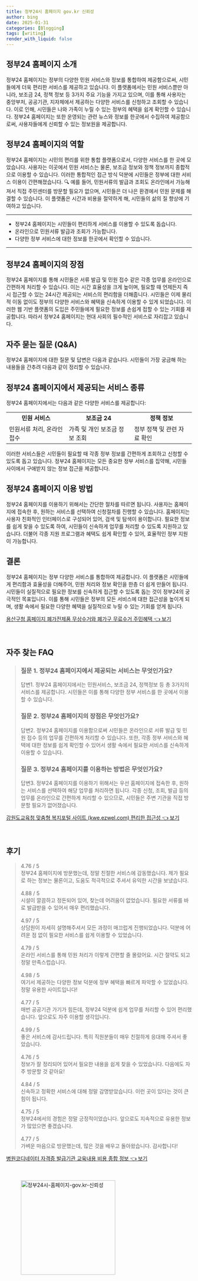 ```yaml
---
title: 정부24시 홈페이지 gov.kr 신뢰성
author: bing
date: 2025-01-31
categories: [Blogging]
tags: [writing]
render_with_liquid: false
---
```



<h2 id='정부24_소개'>정부24 홈페이지 소개</h2>

<p>정부24 홈페이지는 정부의 다양한 민원 서비스와 정보를 통합하여 제공함으로써, 시민들에게 더욱 편리한 서비스를 제공하고 있습니다. 이 플랫폼에서는 민원 서비스뿐만 아니라, 보조금 24, 정책 정보 등 3가지 주요 기능을 가지고 있으며, 이를 통해 사용자는 중앙부처, 공공기관, 지자체에서 제공하는 다양한 서비스를 신청하고 조회할 수 있습니다. 이로 인해, 시민들은 나와 가족이 누릴 수 있는 정부의 혜택을 쉽게 확인할 수 있습니다. 정부24 홈페이지는 또한 운영되는 관련 뉴스와 정보를 한곳에서 수집하여 제공함으로써, 사용자들에게 신뢰할 수 있는 정보원을 제공합니다.</p>

<h2 id='정부24_역할'>정부24 홈페이지의 역할</h2>

<p>정부24 홈페이지는 시민의 편리를 위한 통합 플랫폼으로서, 다양한 서비스를 한 곳에 모았습니다. 사용자는 이곳에서 민원 서비스는 물론, 보조금 정보와 정책 정보까지 종합적으로 이용할 수 있습니다. 이러한 통합적인 접근 방식 덕분에 시민들은 정부에 대한 서비스 이용이 간편해졌습니다. 🔍 예를 들어, 민원서류의 발급과 조회도 온라인에서 가능해져서 직접 주민센터를 방문할 필요가 없으며, 시민들은 더 나은 환경에서 민원 문제를 해결할 수 있습니다. 이 플랫폼은 시간과 비용을 절약하게 해, 시민들의 삶의 질 향상에 기여하고 있습니다.</p>

<hr />

<ul>
    <li>정부24 홈페이지는 시민들이 편리하게 서비스를 이용할 수 있도록 돕습니다.</li>
    <li>온라인으로 민원서류 발급과 조회가 가능합니다.</li>
    <li>다양한 정부 서비스에 대한 정보를 한곳에서 확인할 수 있습니다.</li>
</ul>

<hr />

<h2 id='정부24_장점'>정부24 홈페이지의 장점</h2>

<p>정부24 홈페이지를 통해 시민들은 서류 발급 및 민원 접수 같은 각종 업무를 온라인으로 간편하게 처리할 수 있습니다. 이는 시간 효율성을 크게 높이며, 필요할 때 언제든지 즉시 접근할 수 있는 24시간 제공되는 서비스의 편리함을 더해줍니다. 시민들은 이제 물리적 이동 없이도 정부의 다양한 서비스와 혜택을 신속하게 이용할 수 있게 되었습니다. 이러한 웹 기반 플랫폼의 도입은 주민들에게 필요한 정보를 손쉽게 접할 수 있는 기회를 제공합니다. 따라서 정부24 홈페이지는 현대 사회의 필수적인 서비스로 자리잡고 있습니다.</p>

<h2 id='자주_묻는_질문'>자주 묻는 질문 (Q&A)</h2>

<p>정부24 홈페이지에 대한 질문 및 답변은 다음과 같습니다. 시민들이 가장 궁금해 하는 내용들을 간추려 다음과 같이 정리할 수 있습니다.</p>

<h2 id='서비스_종류'>정부24 홈페이지에서 제공되는 서비스 종류</h2>

<p>정부24 홈페이지에서는 다음과 같은 다양한 서비스를 제공합니다:</p>

<table>
    <tr>
        <td style="text-align: center; height: 17px;"><b>민원 서비스</b></td>
        <td style="text-align: center; height: 17px;"><b>보조금 24</b></td>
        <td style="text-align: center; height: 17px;"><b>정책 정보</b></td>
    </tr>
    <tr>
        <td>민원서류 처리, 온라인 접수</td>
        <td>가족 및 개인 보조금 정보 조회</td>
        <td>정부 정책 및 관련 자료 확인</td>
    </tr>
</table>

<p>이러한 서비스들은 시민들이 필요할 때 각종 정부 정보를 간편하게 조회하고 신청할 수 있도록 돕고 있습니다. 정부24 홈페이지는 모든 중요한 정부 서비스를 집약해, 시민들 사이에서 구애받지 않는 정보 접근을 제공합니다.</p>

<h2 id='홈페이지_이용법'>정부24 홈페이지 이용 방법</h2>

<p>정부24 홈페이지를 이용하기 위해서는 간단한 절차를 따르면 됩니다. 사용자는 홈페이지에 접속한 후, 원하는 서비스를 선택하여 신청절차를 진행할 수 있습니다. 홈페이지는 사용자 친화적인 인터페이스로 구성되어 있어, 검색 및 탐색이 용이합니다. 필요한 정보를 쉽게 찾을 수 있도록 하여, 시민들이 신속하게 업무를 처리할 수 있도록 지원하고 있습니다. 더불어 각종 지원 프로그램과 혜택도 쉽게 확인할 수 있어, 효율적인 정부 지원이 가능합니다.</p>

<h2 id='맺음말'>결론</h2>

<p>정부24 홈페이지는 정부 다양한 서비스를 통합하여 제공합니다. 이 플랫폼은 시민들에게 편리함과 효율성을 더해주어, 민원 처리와 정보 확인을 한층 더 쉽게 만들어 됩니다. 시민들이 실질적으로 필요한 정보를 신속하게 접근할 수 있도록 돕는 것이 정부24의 궁극적인 목표입니다. 이를 통해 시민들은 정부의 모든 서비스에 대한 접근성을 높이게 되며, 생활 속에서 필요한 다양한 혜택을 실질적으로 누릴 수 있는 기회를 얻게 됩니다.</p>


<p><a class="click-button" title="용산구청 홈페이지 폐가전제품 무상수거와 폐가구 무료수거 주민혜택" href="https://adkhouse.github.io/posts/%EC%9A%A9%EC%82%B0%EA%B5%AC%EC%B2%AD-%ED%99%88%ED%8E%98%EC%9D%B4%EC%A7%80-%ED%8F%90%EA%B0%80%EC%A0%84%EC%A0%9C%ED%92%88-%EB%AC%B4%EC%83%81%EC%88%98%EA%B1%B0%EC%99%80-%ED%8F%90%EA%B0%80%EA%B5%AC-%EB%AC%B4%EB%A3%8C%EC%88%98%EA%B1%B0-%EC%A3%BC%EB%AF%BC%ED%98%9C%ED%83%9D/" rel="dofollow">용산구청 홈페이지 폐가전제품 무상수거와 폐가구 무료수거 주민혜택 👈 보기</a></p><br>
<h2 id='자주_찾는_FAQ'>자주 찾는 FAQ</h2>
<div itemscope="" itemtype="https://schema.org/FAQPage"> 
<blockquote> 
<div itemscope="" itemprop="mainEntity" itemtype="https://schema.org/Question"> 
<h3 itemprop="name">질문 1. 정부24 홈페이지에서 제공되는 서비스는 무엇인가요?</h3> 
<div itemscope="" itemprop="acceptedAnswer" itemtype="https://schema.org/Answer"> 
<span itemprop="text"> 
<p>답변1. 정부24 홈페이지에서는 민원서비스, 보조금 24, 정책정보 등 총 3가지의 서비스를 제공합니다. 시민들은 이를 통해 다양한 정부 서비스를 한 곳에서 이용할 수 있습니다.</p> 
</span> 
</div> 
</div> 

<div itemscope="" itemprop="mainEntity" itemtype="https://schema.org/Question"> 
<h3 itemprop="name">질문 2. 정부24 홈페이지의 장점은 무엇인가요?</h3> 
<div itemscope="" itemprop="acceptedAnswer" itemtype="https://schema.org/Answer"> 
<span itemprop="text"> 
<p>답변2. 정부24 홈페이지를 이용함으로써 시민들은 온라인으로 서류 발급 및 민원 접수 등의 업무를 간편하게 처리할 수 있습니다. 또한, 각종 정부 서비스와 혜택에 대한 정보를 쉽게 확인할 수 있어서 생활 속에서 필요한 서비스를 신속하게 이용할 수 있습니다.</p> 
</span> 
</div> 
</div> 

<div itemscope="" itemprop="mainEntity" itemtype="https://schema.org/Question"> 
<h3 itemprop="name">질문 3. 정부24 홈페이지를 이용하는 방법은 무엇인가요?</h3> 
<div itemscope="" itemprop="acceptedAnswer" itemtype="https://schema.org/Answer"> 
<span itemprop="text"> 
<p>답변3. 정부24 홈페이지를 이용하기 위해서는 우선 홈페이지에 접속한 후, 원하는 서비스를 선택하여 해당 업무를 처리하면 됩니다. 각종 신청, 조회, 발급 등의 업무를 온라인으로 간편하게 처리할 수 있으므로, 시민들은 주변 기관을 직접 방문할 필요가 없어졌습니다.</p> 
</span> 
</div> 
</div> 
</blockquote> 
</div>
<p><a class="click-button" title="강원도교육청 맞춤형 복지포털 사이트 (kwe.ezwel.com) 편리한 접근성" href="https://adkhouse.github.io/posts/%EA%B0%95%EC%9B%90%EB%8F%84%EA%B5%90%EC%9C%A1%EC%B2%AD-%EB%A7%9E%EC%B6%A4%ED%98%95-%EB%B3%B5%EC%A7%80%ED%8F%AC%ED%84%B8-%EC%82%AC%EC%9D%B4%ED%8A%B8-(kwe.ezwel.com)-%ED%8E%B8%EB%A6%AC%ED%95%9C-%EC%A0%91%EA%B7%BC%EC%84%B1/" rel="dofollow">강원도교육청 맞춤형 복지포털 사이트 (kwe.ezwel.com) 편리한 접근성 👈 보기</a></p><br>
<h2 id='후기'>후기</h2>
<div itemscope itemtype="https://schema.org/Product">
  <blockquote>
  <div itemprop="review" itemscope itemtype="https://schema.org/Review">
      <div itemprop="reviewRating" itemscope itemtype="https://schema.org/Rating"> <span itemprop="ratingValue">4.76</span> / <span itemprop="bestRating">5</span> </div>
      <span itemprop="reviewBody">정부24 홈페이지에 방문했는데, 정말 친절한 서비스에 감동했습니다. 제가 필요로 하는 정보는 물론이고, 도움도 적극적으로 주셔서 유익한 시간을 보냈습니다.</span>
  </div>
  <br>
  <div itemprop="review" itemscope itemtype="https://schema.org/Review">
      <div itemprop="reviewRating" itemscope itemtype="https://schema.org/Rating"> <span itemprop="ratingValue">4.88</span> / <span itemprop="bestRating">5</span> </div>
      <span itemprop="reviewBody">시설이 깔끔하고 정돈되어 있어, 찾는데 어려움이 없었습니다. 필요한 서류를 바로 발급받을 수 있어서 매우 편리했습니다.</span>
  </div>
  <br>
  <div itemprop="review" itemscope itemtype="https://schema.org/Review">
      <div itemprop="reviewRating" itemscope itemtype="https://schema.org/Rating"> <span itemprop="ratingValue">4.97</span> / <span itemprop="bestRating">5</span> </div>
      <span itemprop="reviewBody">상담원이 자세히 설명해주셔서 모든 과정이 매끄럽게 진행되었습니다. 덕분에 어려운 점 없이 필요한 서비스를 쉽게 이용할 수 있었습니다.</span>
  </div>
  <br>
  <div itemprop="review" itemscope itemtype="https://schema.org/Review">
      <div itemprop="reviewRating" itemscope itemtype="https://schema.org/Rating"> <span itemprop="ratingValue">4.79</span> / <span itemprop="bestRating">5</span> </div>
      <span itemprop="reviewBody">온라인 서비스를 통해 민원 처리가 이렇게 간편할 줄 몰랐어요. 시간 절약도 되고 정말 만족스럽습니다.</span>
  </div>
  <br>
  <div itemprop="review" itemscope itemtype="https://schema.org/Review">
      <div itemprop="reviewRating" itemscope itemtype="https://schema.org/Rating"> <span itemprop="ratingValue">4.98</span> / <span itemprop="bestRating">5</span> </div>
      <span itemprop="reviewBody">여기서 제공하는 다양한 정보 덕분에 정부 혜택을 빠르게 파악할 수 있었습니다. 정말 유용한 사이트입니다!</span>
  </div>
  <br>
  <div itemprop="review" itemscope itemtype="https://schema.org/Review">
      <div itemprop="reviewRating" itemscope itemtype="https://schema.org/Rating"> <span itemprop="ratingValue">4.77</span> / <span itemprop="bestRating">5</span> </div>
      <span itemprop="reviewBody">매번 공공기관 가기가 힘든데, 정부24 덕분에 쉽게 업무를 처리할 수 있어 편리했습니다. 앞으로도 자주 이용할 생각입니다.</span>
  </div>
  <br>
  <div itemprop="review" itemscope itemtype="https://schema.org/Review">
      <div itemprop="reviewRating" itemscope itemtype="https://schema.org/Rating"> <span itemprop="ratingValue">4.99</span> / <span itemprop="bestRating">5</span> </div>
      <span itemprop="reviewBody">좋은 서비스에 감사드립니다. 특히 직원분들이 매우 친절하게 응대해 주셔서 좋았습니다.</span>
  </div>
  <br>
  <div itemprop="review" itemscope itemtype="https://schema.org/Review">
      <div itemprop="reviewRating" itemscope itemtype="https://schema.org/Rating"> <span itemprop="ratingValue">4.76</span> / <span itemprop="bestRating">5</span> </div>
      <span itemprop="reviewBody">정보가 잘 정리되어 있어서 필요한 내용을 쉽게 찾을 수 있었습니다. 다음에도 자주 방문할 것 같아요!</span>
  </div>
  <br>
  <div itemprop="review" itemscope itemtype="https://schema.org/Review">
      <div itemprop="reviewRating" itemscope itemtype="https://schema.org/Rating"> <span itemprop="ratingValue">4.84</span> / <span itemprop="bestRating">5</span> </div>
      <span itemprop="reviewBody">신속하고 정확한 서비스에 대해 정말 감명받았습니다. 이런 곳이 있다는 것이 큰 힘이 됩니다.</span>
  </div>
  <br>
  <div itemprop="review" itemscope itemtype="https://schema.org/Review">
      <div itemprop="reviewRating" itemscope itemtype="https://schema.org/Rating"> <span itemprop="ratingValue">4.75</span> / <span itemprop="bestRating">5</span> </div>
      <span itemprop="reviewBody">정부24에서의 경험은 정말 긍정적이었습니다. 앞으로도 지속적으로 유용한 정보가 많았으면 좋겠습니다.</span>
  </div>
  <br>
  <div itemprop="review" itemscope itemtype="https://schema.org/Review">
      <div itemprop="reviewRating" itemscope itemtype="https://schema.org/Rating"> <span itemprop="ratingValue">4.77</span> / <span itemprop="bestRating">5</span> </div>
      <span itemprop="reviewBody">가벼운 마음으로 방문했는데, 많은 것을 배우고 돌아왔습니다. 감사합니다!</span>
  </div>
  </blockquote>
</div>
<p><a class="click-button" title="병원코디네이터 자격증 발급기관 교육내용 비용 종합 정보" href="https://adkhouse.github.io/posts/%EB%B3%91%EC%9B%90%EC%BD%94%EB%94%94%EB%84%A4%EC%9D%B4%ED%84%B0-%EC%9E%90%EA%B2%A9%EC%A6%9D-%EB%B0%9C%EA%B8%89%EA%B8%B0%EA%B4%80-%EA%B5%90%EC%9C%A1%EB%82%B4%EC%9A%A9-%EB%B9%84%EC%9A%A9-%EC%A2%85%ED%95%A9-%EC%A0%95%EB%B3%B4/" rel="dofollow">병원코디네이터 자격증 발급기관 교육내용 비용 종합 정보 👈 보기</a></p><br>
<figure class="image"><img src="https://adkhouse.github.io/assets/img/thumbnail/정부24시-홈페이지-gov.kr-신뢰성.webp" alt="정부24시-홈페이지-gov.kr-신뢰성" width="256" height="256"></figure>